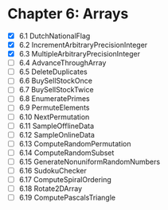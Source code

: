 # Chapter 6: Arrays  

- [x] 6.1 DutchNationalFlag
- [x] 6.2 IncrementArbitraryPrecisionInteger
- [x] 6.3 MultipleArbitraryPrecisionInteger
- [ ] 6.4 AdvanceThroughArray
- [ ] 6.5 DeleteDuplicates
- [ ] 6.6 BuySellStockOnce
- [ ] 6.7 BuySellStockTwice
- [ ] 6.8 EnumeratePrimes
- [ ] 6.9 PermuteElements
- [ ] 6.10 NextPermutation
- [ ] 6.11 SampleOfflineData
- [ ] 6.12 SampleOnlineData
- [ ] 6.13 ComputeRandomPermutation
- [ ] 6.14 ComputeRandomSubset
- [ ] 6.15 GenerateNonuniformRandomNumbers
- [ ] 6.16 SudokuChecker
- [ ] 6.17 ComputeSpiralOrdering
- [ ] 6.18 Rotate2DArray
- [ ] 6.19 ComputePascalsTriangle